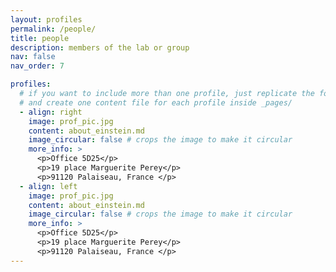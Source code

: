 ```yaml
---
layout: profiles
permalink: /people/
title: people
description: members of the lab or group
nav: false
nav_order: 7

profiles:
  # if you want to include more than one profile, just replicate the following block
  # and create one content file for each profile inside _pages/
  - align: right
    image: prof_pic.jpg
    content: about_einstein.md
    image_circular: false # crops the image to make it circular
    more_info: >
      <p>Office 5D25</p>
      <p>19 place Marguerite Perey</p>
      <p>91120 Palaiseau, France </p>
  - align: left
    image: prof_pic.jpg
    content: about_einstein.md
    image_circular: false # crops the image to make it circular
    more_info: >
      <p>Office 5D25</p>
      <p>19 place Marguerite Perey</p>
      <p>91120 Palaiseau, France </p>
---
```

